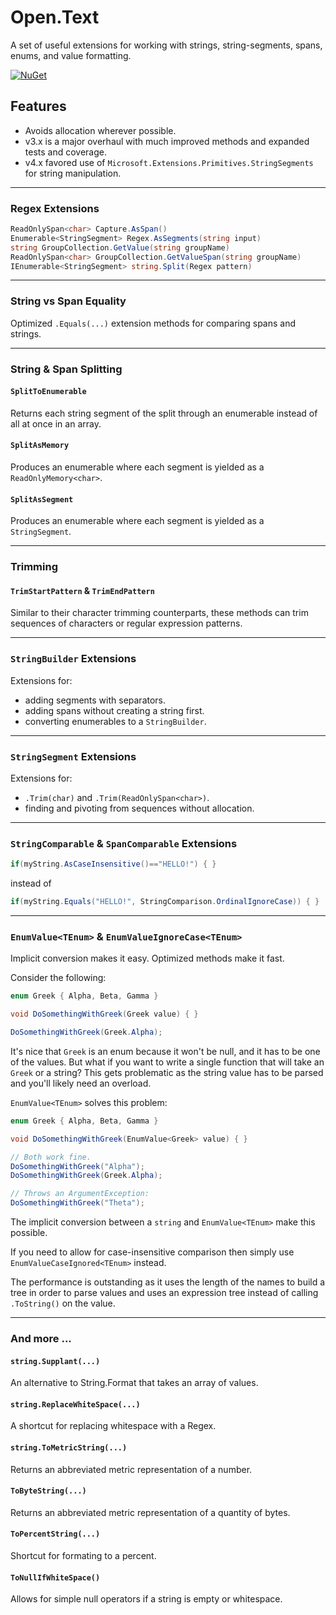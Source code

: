 # Open.Text

A set of useful extensions for working with strings, string-segments, spans, enums, and value formatting.

[![NuGet](https://img.shields.io/nuget/v/Open.Text.svg)](https://www.nuget.org/packages/Open.Text/)

## Features

* Avoids allocation wherever possible.
* v3.x is a major overhaul with much improved methods and expanded tests and coverage.
* v4.x favored use of `Microsoft.Extensions.Primitives.StringSegments` for string manipulation.

---

### Regex Extensions

```cs
ReadOnlySpan<char> Capture.AsSpan()
Enumerable<StringSegment> Regex.AsSegments(string input)
string GroupCollection.GetValue(string groupName)
ReadOnlySpan<char> GroupCollection.GetValueSpan(string groupName)
IEnumerable<StringSegment> string.Split(Regex pattern)
```

---

### String vs Span Equality

Optimized `.Equals(...)` extension methods for comparing spans and strings.

---

### String & Span Splitting

#### `SplitToEnumerable`

Returns each string segment of the split through an enumerable instead of all at once in an array.

#### `SplitAsMemory`

Produces an enumerable where each segment is yielded as a `ReadOnlyMemory<char>`.

#### `SplitAsSegment`

Produces an enumerable where each segment is yielded as a `StringSegment`.


---

### Trimming

#### `TrimStartPattern` & `TrimEndPattern`

Similar to their character trimming counterparts, these methods can trim sequences of characters or regular expression patterns.

---

### `StringBuilder` Extensions

Extensions for:

* adding segments with separators.
* adding spans without creating a string first.
* converting enumerables to a `StringBuilder`.

---
### `StringSegment` Extensions

Extensions for:

* `.Trim(char)` and `.Trim(ReadOnlySpan<char>)`.
* finding and pivoting from sequences without allocation.

---

### `StringComparable` & `SpanComparable` Extensions

```cs
if(myString.AsCaseInsensitive()=="HELLO!") { }
```

instead of

```cs
if(myString.Equals("HELLO!", StringComparison.OrdinalIgnoreCase)) { }
```
---

### `EnumValue<TEnum>` & `EnumValueIgnoreCase<TEnum>`

Implicit conversion makes it easy.  Optimized methods make it fast.

Consider the following:

```cs
enum Greek { Alpha, Beta, Gamma }

void DoSomethingWithGreek(Greek value) { }

DoSomethingWithGreek(Greek.Alpha);
```

It's nice that `Greek` is an enum because it won't be null, and it has to be one of the values.
But what if you want to write a single function that will take an `Greek` or a string?
This gets problematic as the string value has to be parsed and you'll likely need an overload.

`EnumValue<TEnum>` solves this problem:

```cs
enum Greek { Alpha, Beta, Gamma }

void DoSomethingWithGreek(EnumValue<Greek> value) { }

// Both work fine.
DoSomethingWithGreek("Alpha");
DoSomethingWithGreek(Greek.Alpha);

// Throws an ArgumentException:
DoSomethingWithGreek("Theta");
```

The implicit conversion between a `string` and `EnumValue<TEnum>` make this possible.

If you need to allow for case-insensitive comparison then simply use `EnumValueCaseIgnored<TEnum>` instead.

The performance is outstanding as it uses the length of the names to build a tree in order to parse values and uses an expression tree instead of calling `.ToString()` on the value.

---

### And more ...

#### `string.Supplant(...)`

An alternative to String.Format that takes an array of values.

#### `string.ReplaceWhiteSpace(...)`

A shortcut for replacing whitespace with a Regex.

#### `string.ToMetricString(...)`

Returns an abbreviated metric representation of a number.

#### `ToByteString(...)`

Returns an abbreviated metric representation of a quantity of bytes.

#### `ToPercentString(...)`

Shortcut for formating to a percent.

#### `ToNullIfWhiteSpace()`

Allows for simple null operators if a string is empty or whitespace.